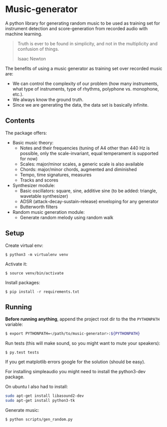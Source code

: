 # Music-generator

A python library for generating random music to be used as training set for instrument detection and score-generation from recorded audio with machine learning. 

> Truth is ever to be found in simplicity, and not in the multiplicity and confusion of things.
>
> Isaac Newton

The benefits of using a music generator as training set over recorded music are:

- We can control the complexity of our problem (how many instruments, what type of instruments, type of rhythms, polyphone vs. monophone, etc.). 
- We always know the ground truth.
- Since we are generating the data, the data set is basically infinite.


## Contents

The package offers:

* Basic music theory:
	* Notes and their frequencies (tuning of A4 other than 440 Hz is possible, only the scale-invariant, equal temperament is supported for now)
	* Scales: major/minor scales, a generic scale is also available
	* Chords: major/minor chords, augmented and diminished
	* Tempo, time signatures, measures
	* Tracks and scores
* Synthesizer module:
	* Basic oscillators: square, sine, additive sine (to be added: triangle, wavetable synthesizer)
	* ADSR (attack-decay-sustain-release) enveloping for any generator
	* Butterworth filters
* Random music generation module:
	* Generate random melody using random walk


## Setup

Create virtual env:

```$ python3 -m virtualenv venv```

Activate it:

```$ source venv/bin/activate``` 

Install packages:

```$ pip install -r requirements.txt```

## Running

**Before running anything**, append the project root dir to the the `PYTHONPATH` variable:

```bash
$ export PYTHONPATH=</path/to/music-generator>:${PYTHONPATH}
```

Run tests (this will make sound, so you might want to mute your speakers):

```
$ py.test tests
```

If you get matplotlib errors google for the solution (should be easy).

For installing simpleaudio you might need to install the python3-dev package.

On ubuntu I also had to install:
```bash
sudo apt-get install libasound2-dev
sudo apt-get install python3-tk

```

Generate music:

```
$ python scripts/gen_random.py
```






